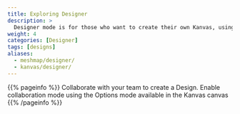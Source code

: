 ```yaml
---
title: Exploring Designer
description: >
  Designer mode is for those who want to create their own Kanvas, using the palette of components provided by Meshery.
weight: 4
categories: [Designer]
tags: [designs]
aliases:
  - meshmap/designer/
  - kanvas/designer/
---
```


{{% pageinfo %}}
Collaborate with your team to create a Design. Enable collaboration mode using the Options mode available in the Kanvas canvas
{{% /pageinfo %}}

<!-- For many projects, users may not need much information beyond the information in the [Overview](/docs/overview/), so this section is **optional**. However if there are areas where your users will need a more detailed understanding of a given term or feature in order to do anything useful with your project (or to not make mistakes when using it) put that information in this section. For example, you may want to add some conceptual pages if you have a large project with many components and a complex architecture.

Remember to focus on what the user needs to know, not just what you think is interesting about your project! If they don’t need to understand your original design decisions to use or contribute to the project, don’t put them in, or include your design docs in your repo and link to them. Similarly, most users will probably need to know more about how features work when in use rather than how they are implemented. Consider a separate architecture page for more detailed implementation and system design information that potential project contributors can consult. -->
